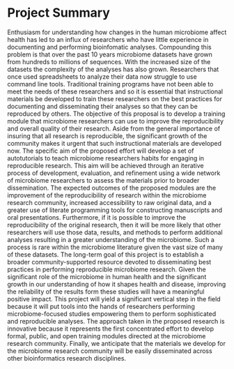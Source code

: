 # Project Summary

Enthusiasm for understanding how changes in the human microbiome affect health
has led to an influx of researchers who have little experience in documenting
and performing bioinfomatic analyses. Compounding this problem is that
over the past 10 years microbiome datasets have grown from hundreds to millions
of sequences. With the increased size of the datasets the complexity
of the analyses has also grown. Researchers that once used spreadsheets to
analyze their data now struggle to use command line tools. Traditional training
programs have not been able to meet the
needs of these researchers and so it is essential that instructional materials be
developed to train these researchers on the best practices for documenting and
disseminating their analyses so that they can be reproduced by others. The
objective of this proposal is to develop a training module that
microbiome researchers can use to improve the reproducibility and overall
quality of their research. Aside from the general importance of insuring that
all research is reproducible,
the significant growth of the community makes it urgent that such instructional
materials are developed now. The specific aim of the proposed
effort will develop a set of autotutorials to teach microbiome
researchers habits for engaging in reproducible research. This aim will be
achieved through an iterative process of development, evaluation, and refinement
using a wide network of microbiome researchers to assess the materials prior to
broader dissemination. The expected outcomes of the
proposed modules are the improvement of the reproducibility of research within
the microbiome research community, increased accessibility to raw original data,
and a greater use of literate programming tools for constructing manuscripts and
oral presentations. Furthermore, if it is possible to improve the reproducibility
of the original research, then it will be more likely that other researchers
will use those data, results, and methods to perform additional analyses
resulting in a greater understanding of the microbiome. Such a process is rare
within the microbiome literature given the vast size of many of these datasets.
The long-term goal of this project is to establish a broader community-supported
resource devoted to disseminating best practices in performing reproducible
microbiome research. Given the significant role of the microbiome in human
health and the significant growth in our understanding of how it shapes health
and disease, improving the reliability of the results form these studies will
have a meaningful positive impact. This project will yield a significant
vertical step in the field because it will put tools into the hands of
researchers performing microbiome-focused studies empowering them to perform
sophisticated and reproducible analyses. The approach taken in the proposed
research is innovative because it represents the first concentrated effort to
develop formal, public, and open training modules directed at the microbiome
research community. Finally, we anticipate that the materials we develop for the
microbiome research community will be easily disseminated across other
bioinformatics research disciplines.  

